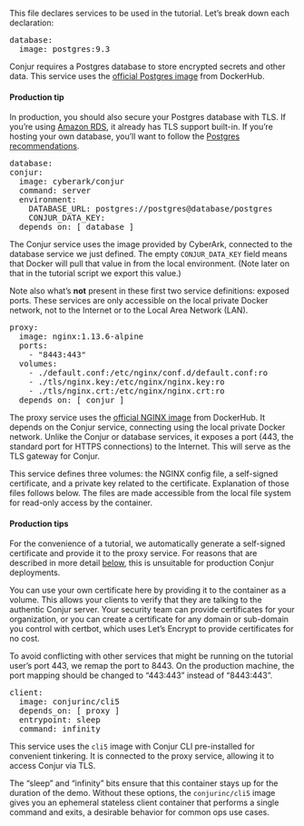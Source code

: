 This file declares services to be used in the tutorial. Let’s break down each declaration:

<pre class="file" data-filename="docker-compose.yml" data-target="replace">database:
  image: postgres:9.3
</pre>

Conjur requires a Postgres database to store encrypted secrets and other data. This service uses the [official Postgres image](https://hub.docker.com/_/postgres/) from DockerHub.

#### Production tip
In production, you should also secure your Postgres database with TLS. If you’re using [Amazon RDS](https://aws.amazon.com/rds/), it already has TLS support built-in. If you’re hosting your own database, you’ll want to follow the [Postgres recommendations](https://www.postgresql.org/docs/9.6/static/ssl-tcp.html).

<pre class="file" data-filename="docker-compose.yml">database:
conjur:
  image: cyberark/conjur
  command: server
  environment:
    DATABASE_URL: postgres://postgres@database/postgres
    CONJUR_DATA_KEY:
  depends_on: [ database ]
</pre>

The Conjur service uses the image provided by CyberArk, connected to the database service we just defined. The empty `CONJUR_DATA_KEY` field means that Docker will pull that value in from the local environment. (Note later on that in the tutorial script we export this value.)

Note also what’s **not** present in these first two service definitions: exposed ports. These services are only accessible on the local private Docker network, not to the Internet or to the Local Area Network (LAN).


<pre class="file" data-filename="docker-compose.yml" >
proxy:
  image: nginx:1.13.6-alpine
  ports:
    - "8443:443"
  volumes:
    - ./default.conf:/etc/nginx/conf.d/default.conf:ro
    - ./tls/nginx.key:/etc/nginx/nginx.key:ro
    - ./tls/nginx.crt:/etc/nginx/nginx.crt:ro
  depends_on: [ conjur ]
</pre>

The proxy service uses the [official NGINX image](https://hub.docker.com/_/nginx/) from DockerHub. It depends on the Conjur service, connecting using the local private Docker network. Unlike the Conjur or database services, it exposes a port (443, the standard port for HTTPS connections) to the Internet. This will serve as the TLS gateway for Conjur.

This service defines three volumes: the NGINX config file, a self-signed certificate, and a private key related to the certificate. Explanation of those files follows below. The files are made accessible from the local file system for read-only access by the container.

#### Production tips
For the convenience of a tutorial, we automatically generate a self-signed certificate and provide it to the proxy service. For reasons that are described in more detail [below](https://www.conjur.org/tutorials/nginx.html#tlstlsconf), this is unsuitable for production Conjur deployments.

You can use your own certificate here by providing it to the container as a volume. This allows your clients to verify that they are talking to the authentic Conjur server. Your security team can provide certificates for your organization, or you can create a certificate for any domain or sub-domain you control with certbot, which uses Let’s Encrypt to provide certificates for no cost.

To avoid conflicting with other services that might be running on the tutorial user’s port 443, we remap the port to 8443. On the production machine, the port mapping should be changed to “443:443” instead of “8443:443”.

<pre class="file" data-filename="docker-compose.yml" >
client:
  image: conjurinc/cli5
  depends_on: [ proxy ]
  entrypoint: sleep
  command: infinity
</pre>

This service uses the `cli5` image with Conjur CLI pre-installed for convenient tinkering. It is connected to the proxy service, allowing it to access Conjur via TLS.

The “sleep” and “infinity” bits ensure that this container stays up for the duration of the demo. Without these options, the `conjurinc/cli5` image gives you an ephemeral stateless client container that performs a single command and exits, a desirable behavior for common ops use cases.

